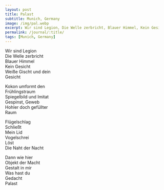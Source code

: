 ```yaml
---
layout: post
title: Palast
subtitle: Munich, Germany
image: /img/pal.webp
excerpt: Wir sind Legion, Die Welle zerbricht, Blauer Himmel, Kein Gesicht, Weiße Gischt und dein Gesicht ...
permalink: /journal/:title/
tags: [Munich, Germany]
---
```

Wir sind Legion  
Die Welle zerbricht  
Blauer Himmel  
Kein Gesicht  
Weiße Gischt und dein  
Gesicht  

Kokon umformt den  
Frühlingstraum  
Spiegelbild und Imitat  
Gespinst, Geweb  
Hohler doch gefüllter  
Raum  

Flügelschlag  
Schließt  
Mein Lid  
Vogelschrei  
Löst  
Die Naht der Nacht  

Dann wie hier  
Objekt der Macht  
Gestalt in mir  
Was hast du  
Gedacht  
Palast  